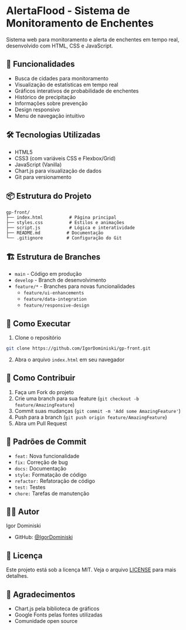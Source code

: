# AlertaFlood - Sistema de Monitoramento de Enchentes

Sistema web para monitoramento e alerta de enchentes em tempo real, desenvolvido com HTML, CSS e JavaScript.

## 🚀 Funcionalidades

- Busca de cidades para monitoramento
- Visualização de estatísticas em tempo real
- Gráficos interativos de probabilidade de enchentes
- Histórico de precipitação
- Informações sobre prevenção
- Design responsivo
- Menu de navegação intuitivo

## 🛠️ Tecnologias Utilizadas

- HTML5
- CSS3 (com variáveis CSS e Flexbox/Grid)
- JavaScript (Vanilla)
- Chart.js para visualização de dados
- Git para versionamento

## 📦 Estrutura do Projeto

```
gp-front/
├── index.html          # Página principal
├── styles.css          # Estilos e animações
├── script.js           # Lógica e interatividade
├── README.md          # Documentação
└── .gitignore         # Configuração do Git
```

## 🏗️ Estrutura de Branches

- `main` - Código em produção
- `develop` - Branch de desenvolvimento
- `feature/*` - Branches para novas funcionalidades
  - `feature/ui-enhancements`
  - `feature/data-integration`
  - `feature/responsive-design`

## 🚀 Como Executar

1. Clone o repositório
```bash
git clone https://github.com/IgorDominiski/gp-front.git
```

2. Abra o arquivo `index.html` em seu navegador

## 🤝 Como Contribuir

1. Faça um Fork do projeto
2. Crie uma branch para sua feature (`git checkout -b feature/AmazingFeature`)
3. Commit suas mudanças (`git commit -m 'Add some AmazingFeature'`)
4. Push para a branch (`git push origin feature/AmazingFeature`)
5. Abra um Pull Request

## 📝 Padrões de Commit

- `feat:` Nova funcionalidade
- `fix:` Correção de bug
- `docs:` Documentação
- `style:` Formatação de código
- `refactor:` Refatoração de código
- `test:` Testes
- `chore:` Tarefas de manutenção

## 👨‍💻 Autor

Igor Dominiski
- GitHub: [@IgorDominiski](https://github.com/IgorDominiski)

## 📄 Licença

Este projeto está sob a licença MIT. Veja o arquivo [LICENSE](LICENSE) para mais detalhes.

## 🙏 Agradecimentos

- Chart.js pela biblioteca de gráficos
- Google Fonts pelas fontes utilizadas
- Comunidade open source 